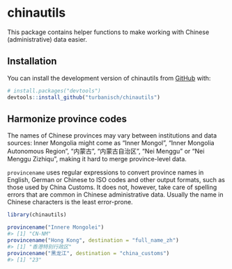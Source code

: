 
<!-- README.md is generated from README.Rmd. Please edit that file -->

# chinautils

<!-- badges: start -->
<!-- badges: end -->

This package contains helper functions to make working with Chinese
(administrative) data easier.

## Installation

You can install the development version of chinautils from
[GitHub](https://github.com/) with:

``` r
# install.packages("devtools")
devtools::install_github("turbanisch/chinautils")
```

## Harmonize province codes

The names of Chinese provinces may vary between institutions and data
sources: Inner Mongolia might come as “Inner Mongol”, “Inner Mongolia
Autonomous Region”, “内蒙古”, “内蒙古自治区”, “Nei Menggu” or “Nei
Menggu Zizhiqu”, making it hard to merge province-level data.

`provincename` uses regular expressions to convert province names in
English, German or Chinese to ISO codes and other output formats, such
as those used by China Customs. It does not, however, take care of
spelling errors that are common in Chinese administrative data. Usually
the name in Chinese characters is the least error-prone.

``` r
library(chinautils)

provincename("Innere Mongolei")
#> [1] "CN-NM"
provincename("Hong Kong", destination = "full_name_zh")
#> [1] "香港特别行政区"
provincename("黑龙江", destination = "china_customs")
#> [1] "23"
```
